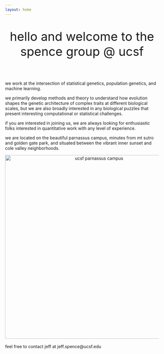 ```yaml
---
layout: home
---
```


<center>
<p style="font-size:40px">hello and welcome to the spence group @ ucsf</p>
</center>
<br>

we work at the intersection of statistical genetics, population genetics,
and machine learning.

we primarily develop methods and theory to understand how
evolution shapes the genetic architecture of complex traits at
different biological scales, but we are also broadly interested
in any biological puzzles that present interesting computational or
statistical challenges.

if you
are interested in joining us, we are always looking for enthusiastic
folks interested in quantitative work with any level of experience.

we are located on the beautiful parnassus campus, minutes from
mt sutro and golden gate park, and situated between the vibrant
inner sunset and cole valley neighborhoods.

<center>
<img src="../assets/parnassus.jpg" alt="ucsf parnassus campus" width="600" />
</center>
<br>
feel free to contact jeff at jeff.spence@ucsf.edu
